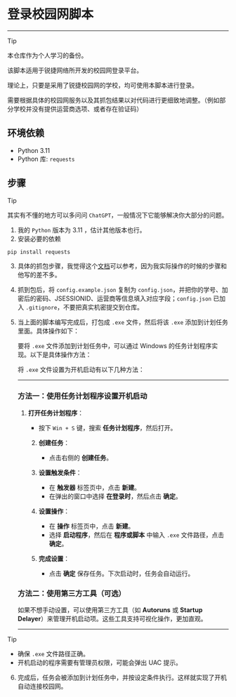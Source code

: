 # 登录校园网脚本
---

>[!tip]
> 
> 本仓库作为个人学习的备份。
> 
> 该脚本适用于锐捷网络所开发的校园网登录平台。
>
> 理论上，只要是采用了锐捷校园网的学校，均可使用本脚本进行登录。
>
> 需要根据具体的校园网服务以及其抓包结果以对代码进行更细致地调整。（例如部分学校并没有提供运营商选项、或者存在验证码）

## 环境依赖
- Python 3.11
- Python 库: `requests`

## 步骤

>[!tip]
> 
> 其实有不懂的地方可以多问问 `ChatGPT`，一般情况下它能够解决你大部分的问题。

1. 我的 `Python` 版本为 3.11 ，估计其他版本也行。
2. 安装必要的依赖 
```Python
pip install requests
```
3. 具体的抓包步骤，我觉得这个[文档](https://github.com/AaronZSAM101/CampusNetworkConnection/blob/main/README.md)可以参考，因为我实际操作的时候的步骤和他写的差不多。
4. 抓到包后，将 `config.example.json` 复制为 `config.json`，并把你的学号、加密后的密码、JSESSIONID、运营商等信息填入对应字段；`config.json` 已加入 `.gitignore`，不要把真实机密提交到仓库。

5. 当上面的脚本编写完成后，打包成 `.exe` 文件，然后将该 `.exe` 添加到计划任务里面。具体操作如下：

   要将 `.exe` 文件添加到计划任务中，可以通过 Windows 的任务计划程序实现。以下是具体操作方法：
   
   将 `.exe` 文件设置为开机启动有以下几种方法：
   
   ---
   
   ### 方法一：使用任务计划程序设置开机启动
   1. **打开任务计划程序**：
      - 按下 `Win + S` 键，搜索 **任务计划程序**，然后打开。
   
      2. **创建任务**：
         - 点击右侧的 **创建任务**。
   
      3. **设置触发条件**：
         - 在 **触发器** 标签页中，点击 **新建**。
         - 在弹出的窗口中选择 **在登录时**，然后点击 **确定**。
   
      4. **设置操作**：
         - 在 **操作** 标签页中，点击 **新建**。
         - 选择 **启动程序**，然后在 **程序或脚本** 中输入 `.exe` 文件路径，点击 **确定**。
   
      5. **完成设置**：
         - 点击 **确定** 保存任务。下次启动时，任务会自动运行。
   
   ### 方法二：使用第三方工具（可选）
   如果不想手动设置，可以使用第三方工具（如 **Autoruns** 或 **Startup Delayer**）来管理开机启动项。这些工具支持可视化操作，更加直观。
   
   ---
   
> [!tip] 
> 
>  - 确保 `.exe` 文件路径正确。
>  - 开机启动的程序需要有管理员权限，可能会弹出 UAC 提示。
   

6. 完成后，任务会被添加到计划任务中，并按设定条件执行。这样就实现了开机自动连接校园网。
       
